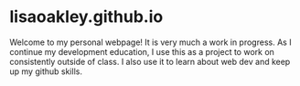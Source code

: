 # lisaoakley.github.io
Welcome to my personal webpage! It is very much a work in progress. As I continue my development education, I use this as a project to work on consistently outside of class. I also use it to learn about web dev and keep up my github skills.
